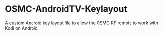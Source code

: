 # OSMC-AndroidTV-Keylayout
A custom Android key layout file to allow the OSMC RF remote to work with Kodi on Android
